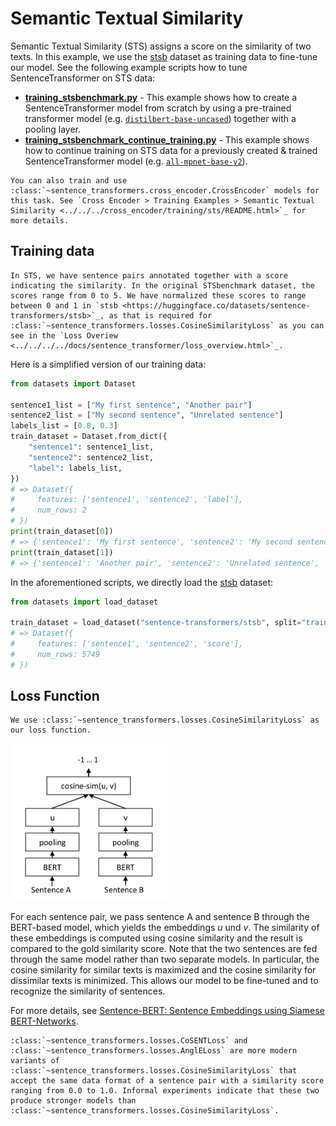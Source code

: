 # Semantic Textual Similarity

Semantic Textual Similarity (STS) assigns a score on the similarity of two texts. In this example, we use the [stsb](https://huggingface.co/datasets/sentence-transformers/stsb) dataset as training data to fine-tune our model. See the following example scripts how to tune SentenceTransformer on STS data:

- **[training_stsbenchmark.py](training_stsbenchmark.py)** - This example shows how to create a SentenceTransformer model from scratch by using a pre-trained transformer model (e.g. [`distilbert-base-uncased`](https://huggingface.co/distilbert/distilbert-base-uncased)) together with a pooling layer.
- **[training_stsbenchmark_continue_training.py](training_stsbenchmark_continue_training.py)** - This example shows how to continue training on STS data for a previously created & trained SentenceTransformer model (e.g. [`all-mpnet-base-v2`](https://huggingface.co/sentence-transformers/all-mpnet-base-v2)).

```{eval-rst}
You can also train and use :class:`~sentence_transformers.cross_encoder.CrossEncoder` models for this task. See `Cross Encoder > Training Examples > Semantic Textual Similarity <../../../cross_encoder/training/sts/README.html>`_ for more details.
```

## Training data
```{eval-rst}
In STS, we have sentence pairs annotated together with a score indicating the similarity. In the original STSbenchmark dataset, the scores range from 0 to 5. We have normalized these scores to range between 0 and 1 in `stsb <https://huggingface.co/datasets/sentence-transformers/stsb>`_, as that is required for :class:`~sentence_transformers.losses.CosineSimilarityLoss` as you can see in the `Loss Overiew <../../../../docs/sentence_transformer/loss_overview.html>`_.
```

Here is a simplified version of our training data:

```python
from datasets import Dataset

sentence1_list = ["My first sentence", "Another pair"]
sentence2_list = ["My second sentence", "Unrelated sentence"]
labels_list = [0.8, 0.3]
train_dataset = Dataset.from_dict({
    "sentence1": sentence1_list,
    "sentence2": sentence2_list,
    "label": labels_list,
})
# => Dataset({
#     features: ['sentence1', 'sentence2', 'label'],
#     num_rows: 2
# })
print(train_dataset[0])
# => {'sentence1': 'My first sentence', 'sentence2': 'My second sentence', 'label': 0.8}
print(train_dataset[1])
# => {'sentence1': 'Another pair', 'sentence2': 'Unrelated sentence', 'label': 0.3}
```

In the aforementioned scripts, we directly load the [stsb](https://huggingface.co/datasets/sentence-transformers/stsb) dataset:

```python
from datasets import load_dataset

train_dataset = load_dataset("sentence-transformers/stsb", split="train")
# => Dataset({
#     features: ['sentence1', 'sentence2', 'score'],
#     num_rows: 5749
# })
```

## Loss Function
```{eval-rst}
We use :class:`~sentence_transformers.losses.CosineSimilarityLoss` as our loss function.
```

<img src="https://raw.githubusercontent.com/UKPLab/sentence-transformers/master/docs/img/SBERT_Siamese_Network.png" alt="SBERT Siamese Network Architecture" width="250"/>

For each sentence pair, we pass sentence A and sentence B through the BERT-based model, which yields the embeddings *u* und *v*. The similarity of these embeddings is computed using cosine similarity and the result is compared to the gold similarity score. Note that the two sentences are fed through the same model rather than two separate models. In particular, the cosine similarity for similar texts is maximized and the cosine similarity for dissimilar texts is minimized. This allows our model to be fine-tuned and to recognize the similarity of sentences.

For more details, see [Sentence-BERT: Sentence Embeddings using Siamese BERT-Networks](https://arxiv.org/abs/1908.10084).

```{eval-rst}
:class:`~sentence_transformers.losses.CoSENTLoss` and :class:`~sentence_transformers.losses.AnglELoss` are more modern variants of :class:`~sentence_transformers.losses.CosineSimilarityLoss` that accept the same data format of a sentence pair with a similarity score ranging from 0.0 to 1.0. Informal experiments indicate that these two produce stronger models than :class:`~sentence_transformers.losses.CosineSimilarityLoss`.
```